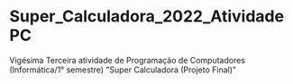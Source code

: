 # Super_Calculadora_2022_AtividadePC
Vigésima Terceira atividade de Programação de Computadores (Informática/1° semestre) "Super Calculadora (Projeto Final)"
